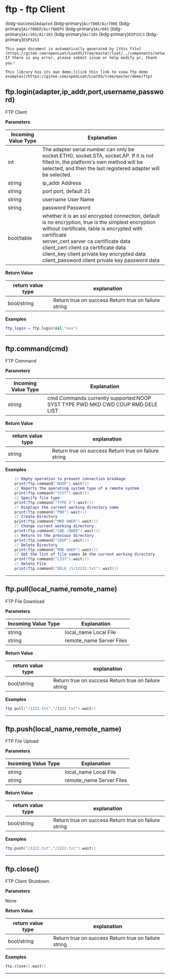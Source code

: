 # ftp - ftp Client

{bdg-success}`Adapted` {bdg-primary}`Air780E/Air700E` {bdg-primary}`Air780EP/Air780EPV` {bdg-primary}`Air601` {bdg-primary}`Air101/Air103` {bdg-primary}`Air105` {bdg-primary}`ESP32C3` {bdg-primary}`ESP32S3`

```{note}
This page document is automatically generated by [this file](https://gitee.com/openLuat/LuatOS/tree/master/luat/../components/network/libftp/luat_lib_ftp.c). If there is any error, please submit issue or help modify pr, thank you！
```

```{tip}
This library has its own demo,[click this link to view ftp demo examples](https://gitee.com/openLuat/LuatOS/tree/master/demo/ftp)
```

## ftp.login(adapter,ip_addr,port,username,password)



FTP Client

**Parameters**

|Incoming Value Type | Explanation|
|-|-|
|int|The adapter serial number can only be socket.ETH0, socket.STA, socket.AP. If it is not filled in, the platform's own method will be selected, and then the last registered adapter will be selected.|
|string|ip_addr Address|
|string|port port, default 21|
|string|username User Name|
|string|password Password|
|bool/table|whether it is an ssl encrypted connection, default is no encryption, true is the simplest encryption without certificate, table is encrypted with certificate <br>server_cert server ca certificate data <br>client_cert client ca certificate data <br>client_key client private key encrypted data <br>client_password client private key password data|

**Return Value**

|return value type | explanation|
|-|-|
|bool/string|Return true on success Return true on failure string|

**Examples**

```lua
ftp_login = ftp.login(nil,"xxx")

```

---

## ftp.command(cmd)



FTP Command

**Parameters**

|Incoming Value Type | Explanation|
|-|-|
|string|cmd Commands currently supported:NOOP SYST TYPE PWD MKD CWD CDUP RMD DELE LIST|

**Return Value**

|return value type | explanation|
|-|-|
|string|Return true on success Return true on failure string|

**Examples**

```lua
    // Empty operation to prevent connection breakage
    print(ftp.command("NOOP").wait())
    // Reports the operating system type of a remote system
    print(ftp.command("SYST").wait())
    // Specify file type
    print(ftp.command("TYPE I").wait())
    // Displays the current working directory name
    print(ftp.command("PWD").wait())
    // Create Directory
    print(ftp.command("MKD QWER").wait())
    // Change current working directory
    print(ftp.command("CWD /QWER").wait())
    // Return to the previous directory
    print(ftp.command("CDUP").wait())
    // Delete Directory
    print(ftp.command("RMD QWER").wait())
    // Get the list of file names in the current working directory.
    print(ftp.command("LIST").wait())
    // Delete File
    print(ftp.command("DELE /1/12222.txt").wait())

```

---

## ftp.pull(local_name,remote_name)



FTP File Download

**Parameters**

|Incoming Value Type | Explanation|
|-|-|
|string|local_name Local File|
|string|remote_name Server Files|

**Return Value**

|return value type | explanation|
|-|-|
|bool/string|Return true on success Return true on failure string|

**Examples**

```lua
ftp.pull("/1222.txt","/1222.txt").wait()

```

---

## ftp.push(local_name,remote_name)



FTP File Upload

**Parameters**

|Incoming Value Type | Explanation|
|-|-|
|string|local_name Local File|
|string|remote_name Server Files|

**Return Value**

|return value type | explanation|
|-|-|
|bool/string|Return true on success Return true on failure string|

**Examples**

```lua
ftp.push("/1222.txt","/1222.txt").wait()

```

---

## ftp.close()



FTP Client Shutdown

**Parameters**

None

**Return Value**

|return value type | explanation|
|-|-|
|bool/string|Return true on success Return true on failure string|

**Examples**

```lua
ftp.close().wait()

```

---

